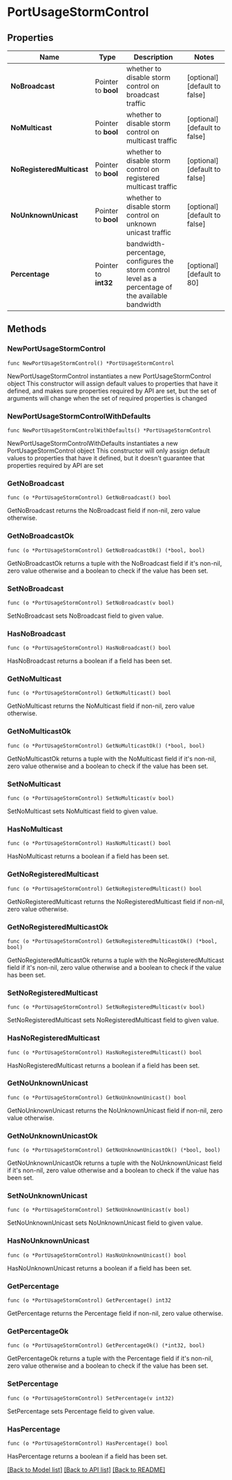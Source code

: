 # PortUsageStormControl

## Properties

Name | Type | Description | Notes
------------ | ------------- | ------------- | -------------
**NoBroadcast** | Pointer to **bool** | whether to disable storm control on broadcast traffic | [optional] [default to false]
**NoMulticast** | Pointer to **bool** | whether to disable storm control on multicast traffic | [optional] [default to false]
**NoRegisteredMulticast** | Pointer to **bool** | whether to disable storm control on registered multicast traffic | [optional] [default to false]
**NoUnknownUnicast** | Pointer to **bool** | whether to disable storm control on unknown unicast traffic | [optional] [default to false]
**Percentage** | Pointer to **int32** | bandwidth-percentage, configures the storm control level as a percentage of the available bandwidth | [optional] [default to 80]

## Methods

### NewPortUsageStormControl

`func NewPortUsageStormControl() *PortUsageStormControl`

NewPortUsageStormControl instantiates a new PortUsageStormControl object
This constructor will assign default values to properties that have it defined,
and makes sure properties required by API are set, but the set of arguments
will change when the set of required properties is changed

### NewPortUsageStormControlWithDefaults

`func NewPortUsageStormControlWithDefaults() *PortUsageStormControl`

NewPortUsageStormControlWithDefaults instantiates a new PortUsageStormControl object
This constructor will only assign default values to properties that have it defined,
but it doesn't guarantee that properties required by API are set

### GetNoBroadcast

`func (o *PortUsageStormControl) GetNoBroadcast() bool`

GetNoBroadcast returns the NoBroadcast field if non-nil, zero value otherwise.

### GetNoBroadcastOk

`func (o *PortUsageStormControl) GetNoBroadcastOk() (*bool, bool)`

GetNoBroadcastOk returns a tuple with the NoBroadcast field if it's non-nil, zero value otherwise
and a boolean to check if the value has been set.

### SetNoBroadcast

`func (o *PortUsageStormControl) SetNoBroadcast(v bool)`

SetNoBroadcast sets NoBroadcast field to given value.

### HasNoBroadcast

`func (o *PortUsageStormControl) HasNoBroadcast() bool`

HasNoBroadcast returns a boolean if a field has been set.

### GetNoMulticast

`func (o *PortUsageStormControl) GetNoMulticast() bool`

GetNoMulticast returns the NoMulticast field if non-nil, zero value otherwise.

### GetNoMulticastOk

`func (o *PortUsageStormControl) GetNoMulticastOk() (*bool, bool)`

GetNoMulticastOk returns a tuple with the NoMulticast field if it's non-nil, zero value otherwise
and a boolean to check if the value has been set.

### SetNoMulticast

`func (o *PortUsageStormControl) SetNoMulticast(v bool)`

SetNoMulticast sets NoMulticast field to given value.

### HasNoMulticast

`func (o *PortUsageStormControl) HasNoMulticast() bool`

HasNoMulticast returns a boolean if a field has been set.

### GetNoRegisteredMulticast

`func (o *PortUsageStormControl) GetNoRegisteredMulticast() bool`

GetNoRegisteredMulticast returns the NoRegisteredMulticast field if non-nil, zero value otherwise.

### GetNoRegisteredMulticastOk

`func (o *PortUsageStormControl) GetNoRegisteredMulticastOk() (*bool, bool)`

GetNoRegisteredMulticastOk returns a tuple with the NoRegisteredMulticast field if it's non-nil, zero value otherwise
and a boolean to check if the value has been set.

### SetNoRegisteredMulticast

`func (o *PortUsageStormControl) SetNoRegisteredMulticast(v bool)`

SetNoRegisteredMulticast sets NoRegisteredMulticast field to given value.

### HasNoRegisteredMulticast

`func (o *PortUsageStormControl) HasNoRegisteredMulticast() bool`

HasNoRegisteredMulticast returns a boolean if a field has been set.

### GetNoUnknownUnicast

`func (o *PortUsageStormControl) GetNoUnknownUnicast() bool`

GetNoUnknownUnicast returns the NoUnknownUnicast field if non-nil, zero value otherwise.

### GetNoUnknownUnicastOk

`func (o *PortUsageStormControl) GetNoUnknownUnicastOk() (*bool, bool)`

GetNoUnknownUnicastOk returns a tuple with the NoUnknownUnicast field if it's non-nil, zero value otherwise
and a boolean to check if the value has been set.

### SetNoUnknownUnicast

`func (o *PortUsageStormControl) SetNoUnknownUnicast(v bool)`

SetNoUnknownUnicast sets NoUnknownUnicast field to given value.

### HasNoUnknownUnicast

`func (o *PortUsageStormControl) HasNoUnknownUnicast() bool`

HasNoUnknownUnicast returns a boolean if a field has been set.

### GetPercentage

`func (o *PortUsageStormControl) GetPercentage() int32`

GetPercentage returns the Percentage field if non-nil, zero value otherwise.

### GetPercentageOk

`func (o *PortUsageStormControl) GetPercentageOk() (*int32, bool)`

GetPercentageOk returns a tuple with the Percentage field if it's non-nil, zero value otherwise
and a boolean to check if the value has been set.

### SetPercentage

`func (o *PortUsageStormControl) SetPercentage(v int32)`

SetPercentage sets Percentage field to given value.

### HasPercentage

`func (o *PortUsageStormControl) HasPercentage() bool`

HasPercentage returns a boolean if a field has been set.


[[Back to Model list]](../README.md#documentation-for-models) [[Back to API list]](../README.md#documentation-for-api-endpoints) [[Back to README]](../README.md)


